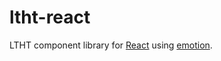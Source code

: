 # ltht-react

LTHT component library for [React](https://reactjs.org) using [emotion](https://emotion.sh).
